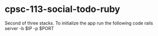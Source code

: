 # cpsc-113-social-todo-ruby
Second of three stacks.
To initialize the app run the following code
  rails server -b $IP -p $PORT
  
